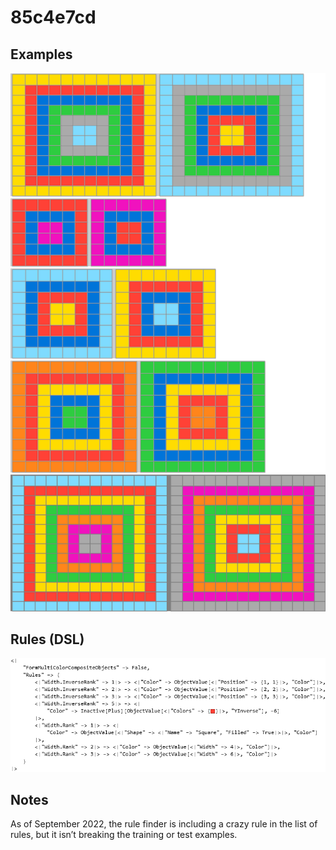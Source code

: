 # 85c4e7cd

## Examples

![ARC examples for 85c4e7cd](examples.png?raw=true)

## Rules (DSL)

![DSL rules for 85c4e7cd](rules.png?raw=true)

## Notes
As of September 2022, the rule finder is including a crazy rule in the list of rules, but it isn’t breaking the training or test examples.
